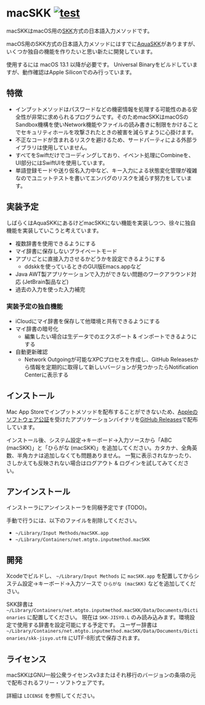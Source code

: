 macSKK [![test](https://github.com/mtgto/macSKK/actions/workflows/test.yml/badge.svg)](https://github.com/mtgto/macSKK/actions/workflows/test.yml)
====
macSKKはmacOS用の[SKK](https://ja.wikipedia.org/wiki/SKK)方式の日本語入力メソッドです。

macOS用のSKK方式の日本語入力メソッドにはすでに[AquaSKK](https://github.com/codefirst/aquaskk/)がありますが、いくつか独自の機能を作りたいと思い新たに開発しています。

使用するには macOS 13.1 以降が必要です。
Universal Binaryをビルドしていますが、動作確認はApple Siliconでのみ行っています。

## 特徴

- インプットメソッドはパスワードなどの機密情報を処理する可能性のある安全性が非常に求められるプログラムです。そのためmacSKKはmacOSのSandbox機構を使いNetwork機能やファイルの読み書きに制限をかけることでセキュリティホールを攻撃されたときの被害を減らすように心掛けます。
- 不正なコードが含まれるリスクを避けるため、サードパーティによる外部ライブラリは使用していません。
- すべてをSwiftだけでコーディングしており、イベント処理にCombineを、UI部分にはSwiftUIを使用しています。
- 単語登録モードや送り仮名入力中など、キー入力による状態変化管理が複雑なのでユニットテストを書いてエンバグのリスクを減らす努力をしています。

## 実装予定

しばらくはAquaSKKにあるけどmacSKKにない機能を実装しつつ、徐々に独自機能を実装していこうと考えています。

- 複数辞書を使用できるようにする
- マイ辞書に保存しないプライベートモード
- アプリごとに直接入力させるかどうかを設定できるようにする
  - ddskkを使っているときのGUI版Emacs.appなど
- Java AWT製アプリケーションで入力ができない問題のワークアラウンド対応 (JetBrain製品など)
- 過去の入力を使った入力補完

### 実装予定の独自機能

- iCloudにマイ辞書を保存して他環境と共有できるようにする
- マイ辞書の暗号化
  - 編集したい場合は生データでのエクスポート & インポートできるようにする
- 自動更新確認
  - Network Outgoingが可能なXPCプロセスを作成し、GitHub Releasesから情報を定期的に取得して新しいバージョンが見つかったらNotification Centerに表示する

## インストール

Mac App Storeでインプットメソッドを配布することができないため、[Appleのソフトウェア公証](https://support.apple.com/ja-jp/guide/security/sec3ad8e6e53/1/web/1)を受けたアプリケーションバイナリを[GitHub Releases](https://github.com/mtgto/macSKK/releases/latest)で配布しています。

インストール後、システム設定→キーボード→入力ソースから「ABC (macSKK)」と「ひらがな (macSKK)」を追加してください。カタカナ、全角英数、半角カナは追加しなくても問題ありません。
一覧に表示されなかったり、さしかえても反映されない場合はログアウト & ログインを試してみてください。

## アンインストール

インストーラにアンインストーラを同梱予定です (TODO)。

手動で行うには、以下のファイルを削除してください。

- `~/Library/Input Methods/macSKK.app`
- `~/Library/Containers/net.mtgto.inputmethod.macSKK`

## 開発

Xcodeでビルドし、 `~/Library/Input Methods` に `macSKK.app` を配置してからシステム設定→キーボード→入力ソースで `ひらがな (macSKK)` などを追加してください。

SKK辞書は `~/Library/Containers/net.mtgto.inputmethod.macSKK/Data/Documents/Dictionaries` に配置してください。
現在は `SKK-JISYO.L` のみ読み込みます。環境設定で使用する辞書を設定可能にする予定です。
ユーザー辞書は `~/Library/Containers/net.mtgto.inputmethod.macSKK/Data/Documents/Dictionaries/skk-jisyo.utf8` にUTF-8形式で保存されます。

## ライセンス

macSKKはGNU一般公衆ライセンスv3またはそれ移行のバージョンの条項の元で配布されるフリー・ソフトウェアです。

詳細は `LICENSE` を参照してください。
